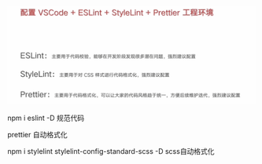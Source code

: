 ![alt text](image.png)

npm i eslint -D  规范代码

prettier 自动格式化

npm i stylelint stylelint-config-standard-scss -D   scss自动格式化